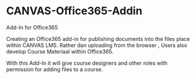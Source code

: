 # CANVAS-Office365-Addin
Add-In for Office365 

Creating an Office365 add-in for publishing documents into the files place within CANVAS LMS. 
Rather dan uploading from the browser , Users also develop Course Materiaal within Office365. 

With this Add-In it will give course designers and  other roles with permission for adding files to a course.

